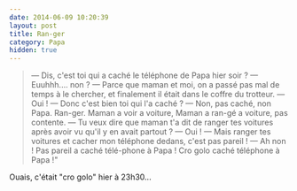 ```yaml
---
date: 2014-06-09 10:20:39
layout: post
title: Ran-ger
category: Papa
hidden: true
---
```


> —  Dis, c'est toi qui a caché le téléphone de Papa hier soir ?
> —  Euuhhh.... non ?
> —  Parce que maman et moi, on a passé pas mal de temps à le chercher, et finalement il était dans le coffre du trotteur.
> —  Oui !
> —  Donc c'est bien toi qui l'a caché ?
> —  Non, pas caché, non Papa. Ran-ger. Maman a voir a voiture, Maman a ran-gé a voiture, pas contente.
> —  Tu veux dire que maman t'a dit de ranger tes voitures après avoir vu qu'il y en avait partout ?
> —  Oui !
> —  Mais ranger tes voitures et cacher mon téléphone dedans, c'est pas pareil !
> —  Ah non ! Pas pareil a caché télé-phone à Papa ! Cro golo caché téléphone à Papa !"

Ouais, c'était "cro golo" hier à 23h30...
